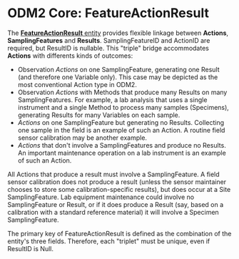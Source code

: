 ODM2 Core: FeatureActionResult
==================

The [**FeatureActionResult** entity](http://uchic.github.io/ODM2/schemas/ODM2_Current/tables/ODM2Core_FeatureActionResult.html) provides flexible linkage between **Actions**, **SamplingFeatures** and **Results**. SamplingFeatureID and ActionID are required, but ResultID is nullable. This "triple" bridge accommodates **Actions** with differents kinds of outcomes:

* Observation _Actions_ on one SamplingFeature, generating one Result (and therefore one Variable only). This case may be depicted as the most conventional Action type in ODM2.
* Observation _Actions_ with Methods that produce many Results on many SamplingFeatures. For example, a lab analysis that uses a single instrument and a single Method to process many samples (Specimens), generating Results for many Variables on each sample.
* _Actions_ on one SamplingFeature but generating no Results. Collecting one sample in the field is an example of such an Action. A routine field sensor calibration may be another example.
* _Actions_ that don't involve a SamplingFeatures and produce no Results. An important maintenance operation on a lab instrument is an example of such an Action.

All Actions that produce a result must involve a SamplingFeature. A field sensor calibration does not produce a result (unless the sensor maintainer chooses to store some calibration-specific results), but does occur at a Site SamplingFeature. Lab equipment maintenance could involve no SamplingFeature or Result, or if it does produce a Result (say, based on a calibration with a standard reference material) it will involve a Specimen SamplingFeature.

The primary key of FeatureActionResult is defined as the combination of the entity's three fields. Therefore, each "triplet" must be unique, even if ResultID is Null.

